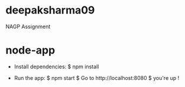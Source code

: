 # deepaksharma09
NAGP Assignment

# node-app

- Install dependencies:
     $ npm install

- Run the app:
     $ npm start
     $ Go to http://localhost:8080
     $ you're up !
